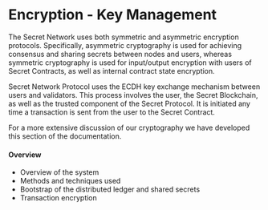# Encryption - Key Management

The Secret Network uses both symmetric and asymmetric encryption protocols. Specifically, asymmetric cryptography is used for achieving consensus and sharing secrets between nodes and users, whereas symmetric cryptography is used for input/output encryption with users of Secret Contracts, as well as internal contract state encryption.&#x20;

Secret Network Protocol uses the ECDH key exchange mechanism between users and validators. This process involves the user, the Secret Blockchain, as well as the trusted component of the Secret Protocol. It is initiated any time a transaction is sent from the user to the Secret Contract.&#x20;

For a more extensive discussion of our cryptography we have developed this section of the documentation.

#### Overview

* Overview of the system
* Methods and techniques used
* Bootstrap of the distributed ledger and shared secrets
* Transaction encryption

